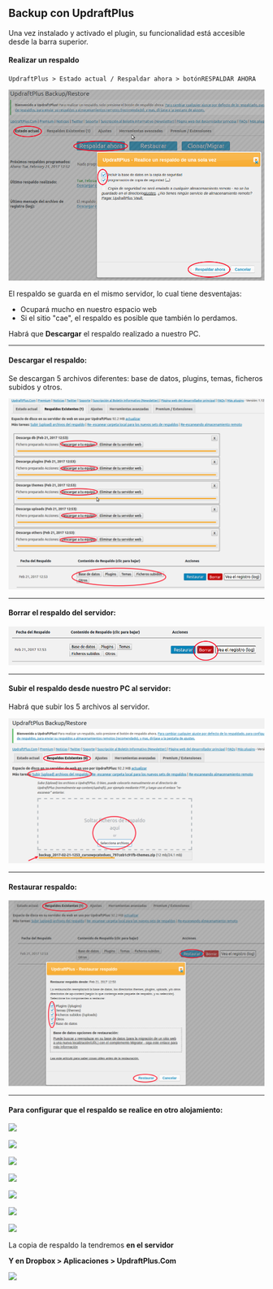 ## Backup con UpdraftPlus

Una vez instalado y activado el plugin, su funcionalidad está accesible desde la barra superior.

#### Realizar un respaldo

`UpdraftPlus > Estado actual / Respaldar ahora > botónRESPALDAR AHORA`

![](/assets/realizar_respaldo.png)

El respaldo se guarda en el mismo servidor, lo cual tiene desventajas:

* Ocupará mucho en nuestro espacio web
* Si el sitio "cae", el respaldo es posible que también lo perdamos.

Habrá que **Descargar** el respaldo realizado a nuestro PC.

---

#### Descargar el respaldo:

Se descargan 5 archivos diferentes: base de datos, plugins, temas, ficheros subidos y otros.

![](/assets/descargar_respaldo.png)

---

#### Borrar el respaldo del servidor:

![](/assets/borrar_respaldo.png)

---

#### Subir el respaldo desde nuestro PC al servidor:

Habrá que subir los 5 archivos al servidor.

![](/assets/subir_respaldo.png)

---

#### Restaurar respaldo:

![](/assets/restaurar_respaldo.png)

---

#### Para configurar que el respaldo se realice en otro alojamiento:

![](/assets/Selección_026.png)

![](/assets/Selección_035.png)

![](/assets/Selección_027.png)

![](/assets/Selección_028.png)

![](/assets/Selección_029.png)

![](/assets/Selección_030.png)

![](/assets/Selección_031.png)

La copia de respaldo la tendremos **en el servidor**

**Y en Dropbox &gt; Aplicaciones &gt; UpdraftPlus.Com**

![](/assets/Selección_033.png)


